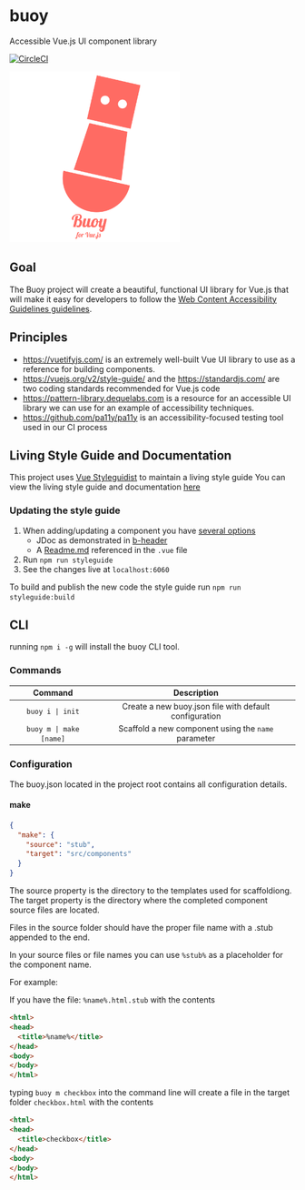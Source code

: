 # buoy
Accessible Vue.js UI component library

[![CircleCI](https://circleci.com/gh/fanappics/buoy/tree/master.svg?style=svg)](https://circleci.com/gh/fanappics/buoy/tree/master)

<img src="https://raw.githubusercontent.com/fanappics/buoy/master/buoylogo.png" alt="Buoy Logo" width="300" height="300">

## Goal

The Buoy project will create a beautiful, functional UI library for Vue.js that will make it easy for developers to follow the [Web Content Accessibility Guidelines guidelines](https://www.w3.org/WAI/intro/wcag).

## Principles

- https://vuetifyjs.com/ is an extremely well-built Vue UI library to use as a reference for building components.
- https://vuejs.org/v2/style-guide/ and the https://standardjs.com/ are two coding standards recommended for Vue.js code
- https://pattern-library.dequelabs.com is a resource for an accessible UI library we can use for an example of accessibility techniques.
- https://github.com/pa11y/pa11y is an accessibility-focused testing tool used in our CI process

## Living Style Guide and Documentation

This project uses [Vue Styleguidist](https://github.com/vue-styleguidist/vue-styleguidist) to maintain a living style guide
You can view the living style guide and documentation [here](https://fanappics.github.io/buoy/)

### Updating the style guide

1. When adding/updating a component you have [several options](https://github.com/vue-styleguidist/vue-styleguidist/blob/master/docs/Documenting.md)
   - JDoc as demonstrated in [b-header](./src/components/BHeader/BHeader.vue)
   - A [Readme.md](src/components/BButton/Readme.md) referenced in the `.vue` file
1. Run `npm run styleguide`
1. See the changes live at `localhost:6060`

To build and publish the new code the style guide run `npm run styleguide:build`

## CLI

running `npm i -g` will install the buoy CLI tool.
### Commands

| Command | Description |
|:---:|:---:|
| <code>buoy i &#124; init</code> | Create a new buoy.json file with default configuration |
| <code>buoy m &#124; make [name]</code> | Scaffold a new component using the `name` parameter |

### Configuration

The buoy.json located in the project root contains all configuration details.

#### make

```json
{
  "make": {
    "source": "stub",
    "target": "src/components"
  }
}
```

The source property is the directory to the templates used for scaffoldiong.  
The target property is the directory where the completed component source files are located.

Files in the source folder should have the proper file name with a .stub appended to the end.

In your source files or file names you can use `%stub%` as a placeholder for the component name.

For example:

If you have the file: `%name%.html.stub` with the contents

```html
<html>
<head>
  <title>%name%</title>
</head>
<body>
</body>
</html>
```

typing `buoy m checkbox` into the command line will create a file in the target folder `checkbox.html` with the contents

```html
<html>
<head>
  <title>checkbox</title>
</head>
<body>
</body>
</html>
```
